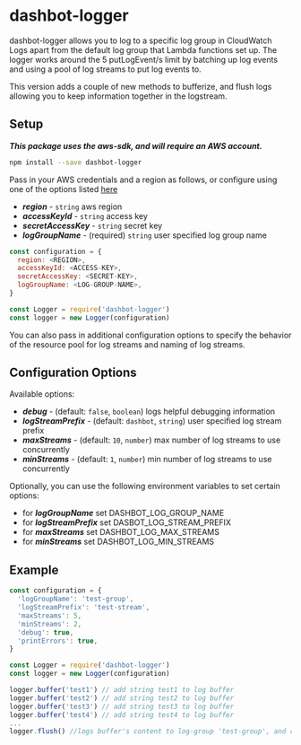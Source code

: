 # dashbot-logger

dashbot-logger allows you to log to a specific log group in CloudWatch Logs apart from the default
log group that Lambda functions set up. The logger works around the 5 putLogEvent/s limit by 
batching up log events and using a pool of log streams to put log events to.

This version adds a couple of new methods to bufferize, and flush logs allowing you to keep information together in the logstream.

## Setup

***This package uses the aws-sdk, and will require an AWS account.*** 

```bash
npm install --save dashbot-logger
```

Pass in your AWS credentials and a region as follows, or configure using one of the options listed 
[here](https://docs.aws.amazon.com/sdk-for-javascript/v2/developer-guide/setting-region.html)

  - ***region*** - ```string``` aws region
  - ***accessKeyId*** - ```string``` access key
  - ***secretAccessKey*** - ```string``` secret key
  - ***logGroupName*** - (required) ```string``` user specified log group name
  
```javascript
const configuration = {
  region: <REGION>,
  accessKeyId: <ACCESS-KEY>,
  secretAccessKey: <SECRET-KEY>,
  logGroupName: <LOG-GROUP-NAME>,
}

const Logger = require('dashbot-logger')
const logger = new Logger(configuration)
``` 

You can also pass in additional configuration options to specify the behavior of the resource pool for 
log streams and naming of log streams.

## Configuration Options
Available options:

  - ***debug*** - (default: ```false```, ```boolean```) logs helpful debugging information 
  - ***logStreamPrefix*** - (default: ```dashbot```, ```string```) user specified log stream prefix 
  - ***maxStreams*** - (default: ```10```, ```number```) max number of log streams to use concurrently 
  - ***minStreams*** - (default: ```1```, ```number```) min number of log streams to use concurrently  
  
Optionally, you can use the following environment variables to set certain options:

  - for ***logGroupName*** set DASHBOT_LOG_GROUP_NAME
  - for ***logStreamPrefix*** set DASBOT_LOG_STREAM_PREFIX
  - for ***maxStreams*** set DASHBOT_LOG_MAX_STREAMS
  - for ***minStreams*** set DASHBOT_LOG_MIN_STREAMS

## Example

```javascript
const configuration = {
  'logGroupName': 'test-group',
  'logStreamPrefix': 'test-stream',
  'maxStreams': 5,
  'minStreams': 2,
  'debug': true,
  'printErrors': true,
}

const Logger = require('dashbot-logger')
const logger = new Logger(configuration)

logger.buffer('test1') // add string test1 to log buffer
logger.buffer('test2') // add string test2 to log buffer
logger.buffer('test3') // add string test3 to log buffer
logger.buffer('test4') // add string test4 to log buffer
...
logger.flush() //logs buffer's content to log-group 'test-group', and clear the buffer
```
